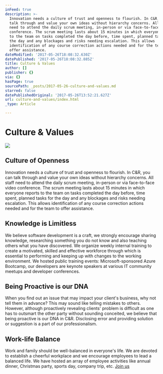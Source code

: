 ```yaml
---
inFeed: true
description: >-
  Innovation needs a culture of trust and openness to flourish. In C&R, you can
  talk through and value your own ideas without hierarchy concerns. All staff
  need to attend the daily scrum meeting, in-person or via face-to-face video
  conference. The scrum meeting lasts about 15 minutes in which everyone reports
  to the team on tasks completed the day before, time spent, planned tasks for
  the day and any blockages and risks needing escalation. This allows
  identification of any course correction actions needed and for the team to
  offer assistance.
dateModified: '2017-05-26T18:08:32.630Z'
datePublished: '2017-05-26T18:08:32.885Z'
title: Culture & Values
author: []
publisher: {}
via: {}
hasPage: true
sourcePath: _posts/2017-05-26-culture-and-values.md
starred: false
datePublishedOriginal: '2017-05-26T13:52:21.627Z'
url: culture-and-values/index.html
_type: Article

---
```

# Culture & Values
![](https://the-grid-user-content.s3-us-west-2.amazonaws.com/251e3a24-7947-4e2b-b533-cdd68deb3d58.jpg)

## Culture of Openness

Innovation needs a culture of trust and openness to flourish. In C&R, you can talk through and value your own ideas without hierarchy concerns. All staff need to attend the daily scrum meeting, in-person or via face-to-face video conference. The scrum meeting lasts about 15 minutes in which everyone reports to the team on tasks completed the day before, time spent, planned tasks for the day and any blockages and risks needing escalation. This allows identification of any course correction actions needed and for the team to offer assistance.

## Knowledge is Limitless

We believe software development is a craft, we strongly encourage sharing knowledge, researching something you do not know and also teaching others what you have discovered. We organize weekly internal training to create a motivated, skilled and effective workforce through which is essential to performing and keeping up with changes to the working environment. We hosted public training events: Microsoft-sponsored Azure Bootcamp, our developers are keynote speakers at various IT community meetups and developer conferences.

## Being Proactive is our DNA

When you find out an issue that may impact your client's business, why not tell them in advance? This may sound like telling mistakes to others. However, although proactively revealing clients' problem is difficult as one has to outsmart the other party without sounding conceited, we believe that being proactive is our DNA in C&R. Disclosing error and providing solution or suggestion is a part of our professionalism.

## Work-life Balance

Work and family should be well-balanced in everyone's life. We are devoted to establish a cheerful workplace and we encourage employees to lead a balanced life. We have hosted an array of employee activities like annual dinner, Christmas party, sports day, company trip, etc.
[Join us][0]

[0]: https://crholdingslimited.bamboohr.com/jobs/